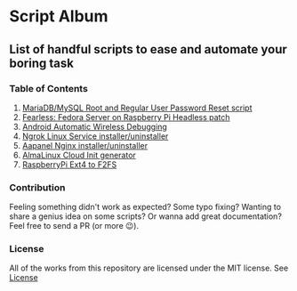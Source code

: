# Script Album

## List of handful scripts to ease and automate your boring task

### Table of Contents

1. [MariaDB/MySQL Root and Regular User Password Reset script](MariaDB-MySQL-Password-Reset)
2. [Fearless: Fedora Server on Raspberry Pi Headless patch](Fearless-Fedora-Server-Raspberry-Pi-Patch)
3. [Android Automatic Wireless Debugging](Android-Automatic-Wireless-Debugging)
4. [Ngrok Linux Service installer/uninstaller](Ngrok-Linux-Service)
5. [Aapanel Nginx installer/uninstaller](Nginx-Aapanel-Install)
6. [AlmaLinux Cloud Init generator](AlmaLinux-Cloud-Init-Generator)
7. [RaspberryPi Ext4 to F2FS](RaspberryPi-Ext4-to-F2FS)

### Contribution

Feeling something didn't work as expected? Some typo fixing? Wanting to share a genius idea on some scripts? Or wanna add great documentation? Feel free to send a PR (or more 😉).

### License

All of the works from this repository are licensed under the MIT license.
See [License](LICENSE)
